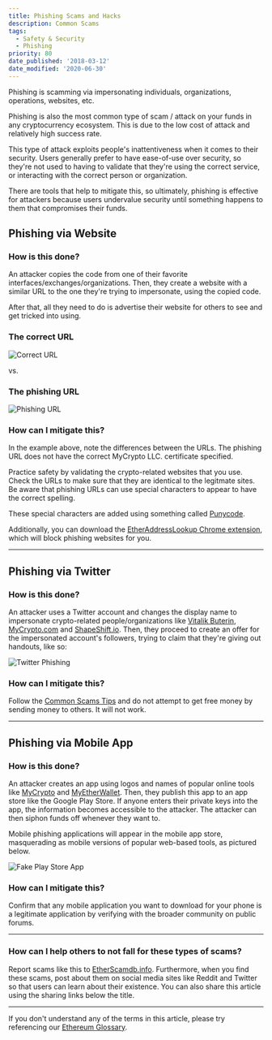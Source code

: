 ```yaml
---
title: Phishing Scams and Hacks
description: Common Scams
tags:
  - Safety & Security
  - Phishing
priority: 80
date_published: '2018-03-12'
date_modified: '2020-06-30'
---
```


Phishing is scamming via impersonating individuals, organizations, operations, websites, etc.

Phishing is also the most common type of scam / attack on your funds in any cryptocurrency ecosystem. This is due to the low cost of attack and relatively high success rate.

This type of attack exploits people's inattentiveness when it comes to their security. Users generally prefer to have ease-of-use over security, so they're not used to having to validate that they're using the correct service, or interacting with the correct person or organization.

There are tools that help to mitigate this, so ultimately, phishing is effective for attackers because users undervalue security until something happens to them that compromises their funds.

## Phishing via Website

### How is this done?

An attacker copies the code from one of their favorite interfaces/exchanges/organizations. Then, they create a website with a similar URL to the one they're trying to impersonate, using the copied code.

After that, all they need to do is advertise their website for others to see and get tricked into using.

### The correct URL

![Correct URL](../../assets/staying-safe/common-scams/phising-overview/correct-url.png)

vs.

### The phishing URL

![Phishing URL](../../assets/staying-safe/common-scams/phising-overview/phishing-url.png)

### How can I mitigate this?

In the example above, note the differences between the URLs. The phishing URL does not have the correct MyCrypto LLC. certificate specified.

Practice safety by validating the crypto-related websites that you use. Check the URLs to make sure that they are identical to the legitmate sites. Be aware that phishing URLs can use special characters to appear to have the correct spelling.

These special characters are added using something called [Punycode](https://en.wikipedia.org/wiki/Punycode).

Additionally, you can download the [EtherAddressLookup Chrome extension](https://chrome.google.com/webstore/detail/etheraddresslookup/pdknmigbbbhmllnmgdfalmedcmcefdfn), which will block phishing websites for you.

---

## Phishing via Twitter

### How is this done?

An attacker uses a Twitter account and changes the display name to impersonate crypto-related people/organizations like [Vitalik Buterin](https://twitter.com/VitalikButerin), [MyCrypto.com](https://twitter.com/MyCrypto) and [ShapeShift.io](https://twitter.com/ShapeShift_io). Then, they proceed to create an offer for the impersonated account's followers, trying to claim that they're giving out handouts, like so:

![Twitter Phishing](../../assets/staying-safe/common-scams/phising-overview/twitter-phish.png)

### How can I mitigate this?

Follow the [Common Scams Tips](/staying-safe/common-scams/common-scams-overview) and do not attempt to get free money by sending money to others. It will not work.

---

## Phishing via Mobile App

### How is this done?

An attacker creates an app using logos and names of popular online tools like [MyCrypto](https://mycrypto.com) and [MyEtherWallet](https://myetherwallet.com). Then, they publish this app to an app store like the Google Play Store. If anyone enters their private keys into the app, the information becomes accessible to the attacker. The attacker can then siphon funds off whenever they want to.

Mobile phishing applications will appear in the mobile app store, masquerading as mobile versions of popular web-based tools, as pictured below.

![Fake Play Store App](../../assets/staying-safe/common-scams/phising-overview/play-store-phish.jpg)

### How can I mitigate this?

Confirm that any mobile application you want to download for your phone is a legitimate application by verifying with the broader community on public forums.

---

### How can I help others to not fall for these types of scams?

Report scams like this to [EtherScamdb.info](https://etherscamdb.info). Furthermore, when you find these scams, post about them on social media sites like Reddit and Twitter so that users can learn about their existence. You can also share this article using the sharing links below the title.

---

If you don't understand any of the terms in this article, please try referencing our [Ethereum Glossary](/general-knowledge/ethereum-blockchain/a-glossary-of-common-terms-in-the-ethereum-crypto-space).
